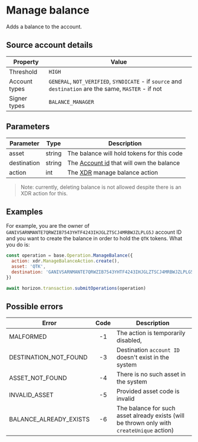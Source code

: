 # Manage balance

Adds a balance to the account. 

## Source account details

| Property              | Value              |
|-----------------------|--------------------|
| Threshold     | `HIGH`             |
| Account types | `GENERAL`, `NOT_VERIFIED`, `SYNDICATE` - if `source` and `destination` are the same, `MASTER` - if not |
| Signer types  | `BALANCE_MANAGER`  |

## Parameters

| Parameter    | Type   | Description           |
|--------------|--------|-----------------------|
| asset        | string | The balance will hold tokens for this code |
| destination  | string | The [Account id][1] that will own the balance |
| action       | int    | The [XDR][2] manage balance action |

> Note: currently, deleting balance is not allowed despite there is an XDR action for this.

## Examples

For example, you are the owner of `GANIVSARNMANTE7QRWZIB7543YHTF4243IHJGLZTSCJ4MRBWJZLPLG5J` account ID and you want to 
create the balance in order to hold the `QTK` tokens. What you do is:

```javascript
const operation = base.Operation.ManageBalance({
  action: xdr.ManageBalanceAction.create(),
  asset: 'QTK',
  destination: 'GANIVSARNMANTE7QRWZIB7543YHTF4243IHJGLZTSCJ4MRBWJZLPLG5J'
})

await horizon.transaction.submitOperations(operation)
```

## Possible errors

| Error                       | Code | Description                                                                               |
|-----------------------------|:----:|-------------------------------------------------------------------------------------------|
| MALFORMED | -1 | The action is temporarily disabled, 
| DESTINATION_NOT_FOUND | -3 | Destination `account ID` doesn't exist in the system
| ASSET_NOT_FOUND | -4 | There is no such asset in the system
| INVALID_ASSET | -5 | Provided asset code is invalid
| BALANCE_ALREADY_EXISTS | -6 | The balance for such asset already exists (will be thrown only with `createUnique` action)

[1]: /tech/key_entities/accounts.md#account-id
[2]: /tech/xdr.md
